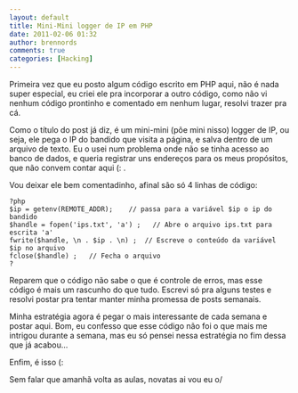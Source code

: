 ```yaml
---
layout: default
title: Mini-Mini logger de IP em PHP
date: 2011-02-06 01:32
author: brennords
comments: true
categories: [Hacking]
---
```

Primeira vez que eu posto algum código escrito em PHP aqui, não é nada super especial, eu criei ele pra incorporar a outro código, como não vi nenhum código prontinho e comentado em nenhum lugar, resolvi trazer pra cá.

Como o título do post já diz, é um mini-mini (põe mini nisso) logger de IP, ou seja, ele pega o IP do bandido que visita a página, e salva dentro de um arquivo de texto. Eu o usei num problema onde não se tinha acesso ao banco de dados, e queria registrar uns endereços para os meus propósitos, que não convem contar aqui (: .

Vou deixar ele bem comentadinho, afinal são só 4 linhas de código:

```
?php
$ip = getenv(REMOTE_ADDR);    // passa para a variável $ip o ip do bandido
$handle = fopen('ips.txt', 'a') ;   // Abre o arquivo ips.txt para escrita 'a'
fwrite($handle, \n . $ip . \n) ;  // Escreve o conteúdo da variável $ip no arquivo
fclose($handle) ;   // Fecha o arquivo
?
```

Reparem que o código não sabe o que é controle de erros, mas esse código é mais um rascunho do que tudo. Escrevi só pra alguns testes e resolvi postar pra tentar manter minha promessa de posts semanais.

Minha estratégia agora é pegar o mais interessante de cada semana e postar aqui. Bom, eu confesso que esse código não foi o que mais me intrigou durante a semana, mas eu só pensei nessa estratégia no fim dessa que já acabou...

Enfim, é isso (:

Sem falar que amanhã volta as aulas, novatas ai vou eu o/
